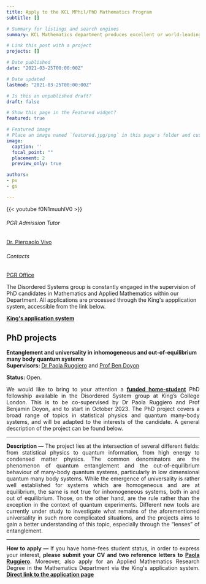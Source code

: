 ```yaml
---
title: Apply to the KCL MPhil/PhD Mathematics Program
subtitle: []

# Summary for listings and search engines
summary: KCL Mathematics department produces excellent or world-leading research in terms of originality, significance and rigour. Join KCL for your postgraduate studies!

# Link this post with a project
projects: []

# Date published
date: "2021-03-25T00:00:00Z"

# Date updated
lastmod: "2021-03-25T00:00:00Z"

# Is this an unpublished draft?
draft: false

# Show this page in the Featured widget?
featured: true

# Featured image
# Place an image named `featured.jpg/png` in this page's folder and customize its options here.
image:
  caption: ''
  focal_point: ""
  placement: 2
  preview_only: true

authors:
- pv
- gs

---
```


{{< youtube f0N1muuhIV0 >}}
&nbsp;


<div class="row">
  <div class="col-sm-7">
      <div class="card-body">
        <h6 class="card-title">PGR Admission Tutor</h6>
        <a href="mailto:pierpaolo.vivo@kcl.ac.uk" class="card-text"> Dr. Pierpaolo Vivo</a>
      </div>
  </div>
  <div class="col-sm-5">
      <div class="card-body">
        <h6 class="card-title">Contacts</h6>
        <a href="mailto:pgr-mathematics@kcl.ac.uk" class="card-text"> <i class="fas fa-envelope"></i> PGR Office</a>
      </div>
  </div>
</div>

The Disordered Systems group is constantly engaged in the supervision of PhD candidates in Mathematics and Applied Mathematics within our Department. All applications are processed through the King's appplication system, accessible from the link below.

<a href="https://www.kcl.ac.uk/study-legacy/postgraduate/research-courses/applied-mathematics-research-mphil-phd" class="btn btn-primary btn-lg btn-block active" role="button" aria-pressed="true">**King's application system**</a>

## PhD projects

<div class="alert alert-info">
  <i class="fa-solid fa-diagram-project"></i>
  <strong> Entanglement and universality in inhomogeneous and out-of-equilibrium many body quantum systems</strong>
 <div style="text-align: justify">
 <strong> Supervisors: </strong>
 <a href="mailto:paola.ruggiero@kcl.ac.uk" class="card-text"> <i class="fas fa-envelope"></i> Dr Paola Ruggiero</a> and 
 <a href="mailto:benjamin.doyon@kcl.ac.uk" class="card-text"> <i class="fas fa-envelope"></i> Prof Ben Doyon</a>
 
<strong> Status: </strong> Open.
 
We would like to bring to your attention a [**funded home-student**](https://www.ukcisa.org.uk/Information--Advice/Fees-and-Money/England-HE-fee-status#layer-6082) PhD fellowship available in the Disordered System group at King’s College London. This is to be co-supervised by Dr Paola Ruggiero and Prof Benjamin Doyon, and to start in October 2023. The PhD project covers a broad range of topics in statistical physics and quantum many-body systems, and will be adapted to the interests of the candidate. A general description of the project can be found below.

  
<hr class="rounded">
<strong> Description &mdash; </strong> The project lies at the intersection of several different fields: from statistical physics to quantum information, from high energy to condensed matter physics. The common denominators are the phenomenon of quantum entanglement and the out-of-equilibrium behaviour of many-body quantum systems, particularly in low dimensional quantum many body systems. While the emergence of universality is rather well established for systems which are homogeneous and are at equilibrium, the same is not true for inhomogeneous systems, both in and out of equilibrium. Those, on the other hand, are the rule rather than the exception in the context of quantum experiments. Different new tools are currently under study to investigate what remains of the aforementioned universality in such more complicated situations, and the projects aims to gain a better understanding of this topic, especially through the “lenses” of entanglement.
<hr class="rounded">

<strong> How to apply &mdash; </strong> If you have home-fees student status, in order to express your interest, **please submit your CV and two reference letters to** <a href="mailto:paola.ruggiero@kcl.ac.uk" class="card-text"> <i class="fas fa-envelope"></i> **Paola Ruggiero**</a>. Moreover, also apply for an Applied Mathematics Research Degree in the Mathematics Department via the King's application system.
<a href="https://apply.kcl.ac.uk/" class="btn btn-info btn-lg btn-block active" role="button" aria-pressed="true">**Direct link to the application page**</a>
</div>
</div>

